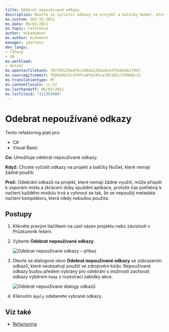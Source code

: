 ```yaml
---
title: Odebrat nepoužívané odkazy
description: Naučte se vyčistit odkazy na projekt a balíčky NuGet, které neobsahují použití pomocí příkazu New Remove nepoužité odkazy.
ms.custom: SEO-VS-2021
ms.date: 06/01/2021
ms.topic: reference
author: mikadumont
ms.author: midumont
manager: jmartens
dev_langs:
- CSharp
- VB
ms.workload:
- dotnet
ms.openlocfilehash: 707769229ad7bc1864a135bade1df918d4b27847
ms.sourcegitcommit: f50bbdb15c4f9fca0fa245ca765183c378960cc5
ms.translationtype: MT
ms.contentlocale: cs-CZ
ms.lasthandoff: 06/03/2021
ms.locfileid: "111352086"
---
```

# <a name="remove-unused-references"></a>Odebrat nepoužívané odkazy

Tento refaktoring platí pro:

- C#
- Visual Basic

**Co:** Umožňuje odebrat nepoužívané odkazy.

**Když:** Chcete vyčistit odkazy na projekt a balíčky NuGet, které nemají žádné použití. 

**Proč:** Odebrání odkazů na projekt, které nemají žádné využití, může přispět k úsporám místa a zkrácení doby spuštění aplikace, protože čas potřebný k načtení každého modulu trvá a vyhnout se tak, že se nepoužijí metadata načtení kompilátoru, která nikdy nebudou použita.

## <a name="how-to"></a>Postupy

1. Klikněte pravým tlačítkem na uzel název projektu nebo závislosti v Průzkumník řešení.

2. Vyberte **Odebrat nepoužívané odkazy**.

    ![Odebrat nepoužívané odkazy – příkaz](media/remove-unused-references-command.png)

3. Otevře se dialogové okno **Odebrat nepoužívané odkazy** se zobrazením odkazů, které neobsahují použití ve zdrojovém kódu. Nepoužívané odkazy budou předem vybrány pro odebrání s možností zachovat odkazy výběrem `Keep` z rozevírací nabídky akce.

    ![Odebrat nepoužívané dialogy odkazů](media/remove-unused-references-dialog.png)

5. Kliknutím `Apply` odeberete vybrané odkazy. 

## <a name="see-also"></a>Viz také

- [Refactoring](../refactoring-in-visual-studio.md)